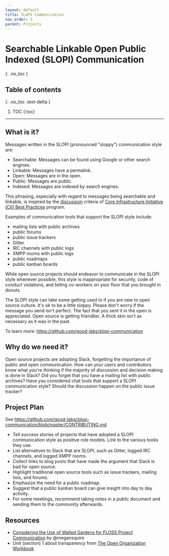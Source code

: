 ```yaml
---
layout: default
title: SLOPI Communication
nav_order: 3
parent: Projects
---
```


# Searchable Linkable Open Public Indexed (SLOPI) Communication
{: .no_toc }

## Table of contents
{: .no_toc .text-delta }

1. TOC
{:toc}

---

## What is it?

Messages written in the SLOPI (pronounced "sloppy") communication style are:

- Searchable: Messages can be found using Google or other search engines.
- Linkable: Messages have a permalink.
- Open: Messages are in the open.
- Public: Messages are public.
- Indexed: Messages are indexed by search engines.

This phrasing, especially with regard to messages being searchable and linkable, is inspired by the [discussion][] criteria of [Core Infrastructure Initiative (CII) Best Practices][] program.

Examples of communication tools that support the SLOPI style include:

- mailing lists with public archives
- public forums
- public issue trackers
- Gitter
- IRC channels with public logs
- XMPP rooms with public logs
- public roadmaps
- public kanban boards

While open source projects should endeavor to communicate in the SLOPI style whenever possible, this style is inappropriate for security, code of conduct violations, and telling co-workers on your floor that you brought in donuts.

The SLOPI style can take some getting used to if you are new to open source culture. It's ok to be a little sloppy. Please don't worry if the message you send isn't perfect. The fact that you sent it in the open is appreciated. Open source is getting friendlier. A thick skin isn't as necessary as it was in the past.

To learn more: <https://github.com/good-labs/slopi-communication>

[discussion]: https://github.com/coreinfrastructure/best-practices-badge/commit/65ebe74d7bfdf661502978311200d0c32f7b8be8
[Core Infrastructure Initiative (CII) Best Practices]: https://bestpractices.coreinfrastructure.org

## Why do we need it?

Open source projects are adopting Slack, forgetting the importance of public and open communication. How can your users and contributors know what you're thinking if the majority of discussion and decision making is done in Slack? Did you forget that you have a mailing list with public archives? Have you considered chat tools that support a SLOPI communication style? Should the discussion happen on the public issue tracker?

## Project Plan

See <https://github.com/good-labs/slopi-communication/blob/master/CONTRIBUTING.md>

- Tell success stories of projects that have adopted a SLOPI communication style as positive role models. Link to the various tooks they use.
- List alternatives to Slack that are SLOPI, such as Gitter, logged IRC channels, and logged XMPP rooms.
- Collect links to blog posts that have made the argument that Slack is bad for open source.
- Highlight traditional open source tools such as issue trackers, mailing lists, and forums.
- Emphasize the need for a public roadmap.
- Suggest that a public kanban board can give insight into day to day activity.
- For some meetings, recommend taking notes in a public document and sending them to the community afterwards.

## Resources

- [Considering the Use of Walled Gardens for FLOSS Project Communication][] by @megansquire
- Unit (section) 1 about transparency from [The Open Organization Workbook][]

[Considering the Use of Walled Gardens for FLOSS Project Communication]: https://doi.org/10.1007/978-3-319-57735-7_1
[The Open Organization Workbook]: https://github.com/open-organization-ambassadors/open-org-workbook/blob/master/open_org_workbook_1_04.pdf
